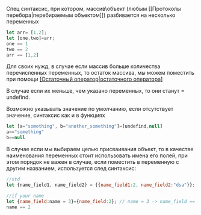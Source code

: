 Спец синтаксис, при котором, массив\объект (любым [[Протоколы перебора|перебираемым объектом]]) разбивается на несколько переменных

```js
let arr= [1,2];
let [one,two]=arr;
one == 1
two == 2
arr == [1,2]

```


Для своих нужд, в случае если массив больше количества перечисленных переменных, то остаток массива, мы можем поместить при помощи [[Остаточный оператор|остаточного оператора]](...nameOfArr)

В случае если их меньше, чем указано переменных, то они станут = undefind.

Возможно указывать значение по умолчанию, если отсутствует значение, синтаксис как и в функциях

```js
let [a="something", b="another_something"]=[undefind,null]
a=="something"
b==null
```


В случае если мы выбираем целью присваивания объект, то в качестве наименования переменных стоит использовать имена его полей, при этом порядок не важен в случае, если поместить в переменную с другим названием, используется след синтаксис:
```js
//std
let {name_field1, name_field2} = {{name_field1:2, name_field2:"dsa"}};

//if your name
let {name_field:name = 3}={name_field:2}; // name = 3 -> name_field == undefind 
name == 2

```
